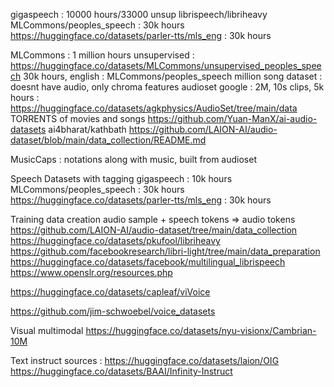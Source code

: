 gigaspeech : 10000 hours/33000 unsup
librispeech/libriheavy
MLCommons/peoples_speech : 30k hours
https://huggingface.co/datasets/parler-tts/mls_eng : 30k hours


MLCommons : 1 million hours unsupervised : https://huggingface.co/datasets/MLCommons/unsupervised_peoples_speech
30k hours, english : MLCommons/peoples_speech
million song dataset : doesnt have audio, only chroma features
audioset google : 2M, 10s clips, 5k hours : https://huggingface.co/datasets/agkphysics/AudioSet/tree/main/data
TORRENTS of movies and songs
https://github.com/Yuan-ManX/ai-audio-datasets
ai4bharat/kathbath
https://github.com/LAION-AI/audio-dataset/blob/main/data_collection/README.md

MusicCaps : notations along with music, built from audioset

Speech Datasets with tagging
    gigaspeech : 10k hours 
    MLCommons/peoples_speech : 30k hours
    https://huggingface.co/datasets/parler-tts/mls_eng : 30k hours

Training data creation
audio sample + speech tokens => audio tokens
https://github.com/LAION-AI/audio-dataset/tree/main/data_collection
https://huggingface.co/datasets/pkufool/libriheavy
https://github.com/facebookresearch/libri-light/tree/main/data_preparation
https://huggingface.co/datasets/facebook/multilingual_librispeech
https://www.openslr.org/resources.php

https://huggingface.co/datasets/capleaf/viVoice

https://github.com/jim-schwoebel/voice_datasets

Visual multimodal
https://huggingface.co/datasets/nyu-visionx/Cambrian-10M

Text instruct sources : 
https://huggingface.co/datasets/laion/OIG
https://huggingface.co/datasets/BAAI/Infinity-Instruct

